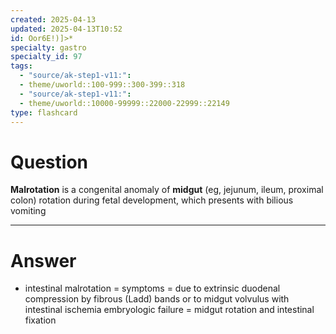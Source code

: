 ```yaml
---
created: 2025-04-13
updated: 2025-04-13T10:52
id: Oor6E!)]>*
specialty: gastro
specialty_id: 97
tags:
  - "source/ak-step1-v11:": 
  - theme/uworld::100-999::300-399::318
  - "source/ak-step1-v11:": 
  - theme/uworld::10000-99999::22000-22999::22149
type: flashcard
---
```


# Question
**Malrotation** is a congenital anomaly of **midgut** (eg, jejunum, ileum, proximal colon) rotation during fetal development, which presents with bilious vomiting

---

# Answer
* intestinal malrotation = symptoms = due to extrinsic duodenal compression by fibrous (Ladd) bands or to midgut volvulus with intestinal ischemia embryologic failure = midgut rotation and intestinal fixation